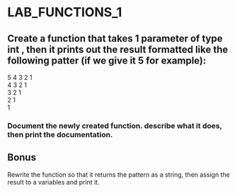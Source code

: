 # LAB_FUNCTIONS_1



## Create a function that takes 1 parameter of type int , then it prints out the result formatted like the following patter (if we give it 5 for example):

5 4 3 2 1   
4 3 2 1   
3 2 1   
2 1   
1   

### Document the newly created function. describe what it does, then print the documentation. 


## Bonus
Rewrite the function so that it returns the pattern as a string, then assign the result to a variables and print it.
